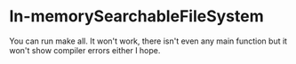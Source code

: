 # In-memorySearchableFileSystem
You can run make all. It won't work, there isn't even any main function but it won't show compiler errors either I hope.
